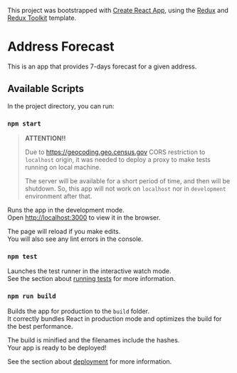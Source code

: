 This project was bootstrapped with [Create React App](https://github.com/facebook/create-react-app), using the [Redux](https://redux.js.org/) and [Redux Toolkit](https://redux-toolkit.js.org/) template.

# Address Forecast

This is an app that provides 7-days forecast for a given address.

## Available Scripts

In the project directory, you can run:

### `npm start`

> __ATTENTION!!__
> 
> Due to https://geocoding.geo.census.gov CORS restriction to `localhost` origin,
> it was needed to deploy a proxy to make tests running on local machine. 
> 
> The server will be available for a short period of time, and then will be 
> shutdown. So, this app will not work on `localhost` nor in `development`
> environment after that.

Runs the app in the development mode.<br />
Open [http://localhost:3000](http://localhost:3000) to view it in the browser.

The page will reload if you make edits.<br />
You will also see any lint errors in the console.

### `npm test`

Launches the test runner in the interactive watch mode.<br />
See the section about [running tests](https://facebook.github.io/create-react-app/docs/running-tests) for more information.

### `npm run build`

Builds the app for production to the `build` folder.<br />
It correctly bundles React in production mode and optimizes the build for the best performance.

The build is minified and the filenames include the hashes.<br />
Your app is ready to be deployed!

See the section about [deployment](https://facebook.github.io/create-react-app/docs/deployment) for more information.
